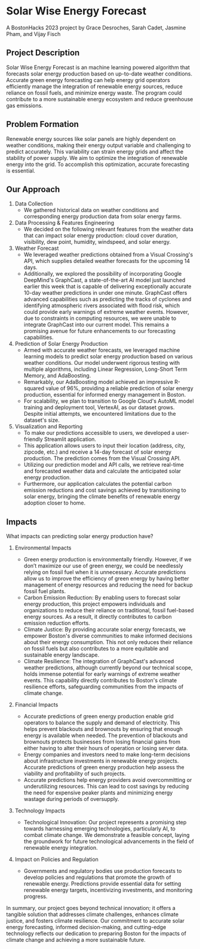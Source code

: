 # Solar Wise Energy Forecast
A BostonHacks 2023 project by Grace Desroches, Sarah Cadet, Jasmine Pham, and Vijay Fisch

## Project Description
Solar Wise Energy Forecast is an machine learning powered algorithm that forecasts solar energy production based on up-to-date weather conditions.  Accurate green energy forecasting can help energy grid operators efficiently manage the integration of renewable energy sources, reduce reliance on fossil fuels, and minimize energy waste. The program could contribute to a more sustainable energy ecosystem and reduce greenhouse gas emissions. 

## Problem Formation
Renewable energy sources like solar panels are highly dependent on weather conditions, making their energy output variable and challenging to predict accurately. This variability can strain energy grids and affect the stability of power supply. We aim to optimize the integration of renewable energy into the grid. To accomplish this optimization, accurate forecasting is essential. 

## Our Approach
1. Data Collection
    - We gathered historical data on weather conditions and corresponding energy production data from solar energy farms.
2. Data Processing & Features Engineering
    - We decided on the following relevant features from the weather data that can impact solar energy production:  cloud cover duration, visibility, dew point, humidity, windspeed, and solar energy.
3. Weather Forecast
    - We leveraged weather predictions obtained from a Visual Crossing's API, which supplies detailed weather forecasts for the upcoming 14 days.
    - Additionally, we explored the possibility of incorporating Google DeepMind's GraphCast, a state-of-the-art AI model just launched earlier this week that is capable of delivering exceptionally accurate 10-day weather predictions in under one minute. GraphCast offers advanced capabilities such as predicting the tracks of cyclones and identifying atmospheric rivers associated with flood risk, which could provide early warnings of extreme weather events. However, due to constraints in computing resources, we were unable to integrate GraphCast into our current model. This remains a promising avenue for future enhancements to our forecasting capabilities.
4. Prediction of Solar Energy Production
    - Armed with accurate weather forecasts, we leveraged machine learning models to predict solar energy production based on various weather conditions. Our model underwent rigorous testing with multiple algorithms, including Linear Regression, Long-Short Term Memory, and AdaBoosting.
    - Remarkably, our AdaBoosting model achieved an impressive R-squared value of 96%, providing a reliable prediction of solar energy production, essential for informed energy management in Boston.
    - For scalability, we plan to transition to Google Cloud's AutoML model training and deployment tool, VertexAI, as our dataset grows. Despite initial attempts, we encountered limitations due to the dataset's size.
5. Visualization and Reporting
    - To make our predictions accessible to users, we developed a user-friendly Streamlit application.
    - This application allows users to input their location (address, city, zipcode, etc.) and receive a 14-day forecast of solar energy production. The prediction comes from the Visual Crossing API.
    - Utilizing our prediction model and API calls, we retrieve real-time and forecasted weather data and calculate the anticipated solar energy production.
    - Furthermore, our application calculates the potential carbon emission reductions and cost savings achieved by transitioning to solar energy, bringing the climate benefits of renewable energy adoption closer to home.
      
## Impacts
What impacts can predicting solar energy production have?
1. Environmental Impacts
   - Green energy production is environmentally friendly. However, if we don’t maximize our use of green energy, we could be needlessly relying on fossil fuel when it is unnecessary. Accurate predictions allow us to improve the efficiency of green energy  by having better management of energy resources and reducing the need for backup fossil fuel plants.
   - Carbon Emission Reduction: By enabling users to forecast solar energy production, this project empowers individuals and organizations to reduce their reliance on traditional, fossil fuel-based energy sources. As a result, it directly contributes to carbon emission reduction efforts.
   - Climate Justice: By providing accurate solar energy forecasts, we empower Boston's diverse communities to make informed decisions about their energy consumption. This not only reduces their reliance on fossil fuels but also contributes to a more equitable and sustainable energy landscape.
   - Climate Resilience: The integration of GraphCast's advanced weather predictions, although currently beyond our technical scope, holds immense potential for early warnings of extreme weather events. This capability directly contributes to Boston's climate resilience efforts, safeguarding communities from the impacts of climate change.

2. Financial Impacts
   - Accurate predictions of green energy production enable grid operators to balance the supply and demand of electricity. This helps prevent blackouts and brownouts by ensuring that enough energy is available when needed. The prevention of blackouts and brownouts protects businesses from losing financial gains from either having to alter their hours of operation or losing server data.
    - Energy companies and investors need to make long-term decisions about infrastructure investments in renewable energy projects. Accurate predictions of green energy production help assess the viability and profitability of such projects.
    - Accurate predictions help energy providers avoid overcommitting or underutilizing resources. This can lead to cost savings by reducing the need for expensive peaker plants and minimizing energy wastage during periods of oversupply.

3. Technology Impacts
    - Technological Innovation: Our project represents a promising step towards harnessing emerging technologies, particularly AI, to combat climate change. We demonstrate a feasible concept, laying the groundwork for future technological advancements in the field of renewable energy integration.
      
4. Impact on Policies and Regulation
   - Governments and regulatory bodies use production forecasts to develop policies and regulations that promote the growth of renewable energy. Predictions provide essential data for setting renewable energy targets, incentivizing investments, and monitoring progress.

In summary, our project goes beyond technical innovation; it offers a tangible solution that addresses climate challenges, enhances climate justice, and fosters climate resilience. Our commitment to accurate solar energy forecasting, informed decision-making, and cutting-edge technology reflects our dedication to preparing Boston for the impacts of climate change and achieving a more sustainable future.

